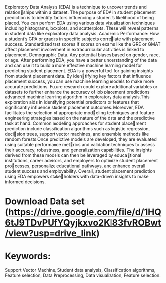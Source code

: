 Exploratory Data Analysis (EDA) is a technique to uncover trends and relationships within a dataset. The purpose of EDA in student placement prediction is to
identify factors influencing a student’s likelihood of being placed. You can perform
EDA using various data visualization techniques including histograms, boxplots, and
scatterplots. These will reveal patterns in student data like exploratory data analysis.
Academic Performance: How a student’s GPA or grades in specific subjects correlate with placement success. Standardized test scores If scores on exams like the
GRE or GMAT affect placement involvement in extracurricular activities is linked to
placement. Demographic Data. Any potential biases based on gender, race, or age.
After performing EDA, you have a better understanding of the data and can use it
to build a more effective machine learning model for predicting student placement.
EDA is a powerful tool for gaining insights from student placement data. By identifying key factors that influence placement success, you can use machine learning
models to make more accurate predictions. Future research could explore additional
variables or datasets to further enhance the accuracy of job placement predictions
advanced machine learning algorithm in exploratory data analysis.This exploration
aids in identifying potential predictors or features that significantly influence student
placement outcomes. Moreover, EDA facilitates the selection of appropriate modeling techniques and feature engineering strategies based on the nature of the data
and the predictive task at hand. Common modeling approaches for student placement prediction include classification algorithms such as logistic regression, decision trees, support vector machines, and ensemble methods like random forests.Once
predictive models are developed, they are evaluated using suitable performance metrics and validation techniques to assess their accuracy, robustness, and generalization
capabilities. The insights derived from these models can then be leveraged by educational institutions, career advisors, and employers to optimize student placement processes, personalize educational pathways, and enhance overall student success and
employability. Overall, student placement prediction using EDA empowers stakeholders with data-driven insights to make informed decisions.



# Download Data set (https://drive.google.com/file/d/1HQ6tJ9TDvPUfYQyjkxvo2KI83fvROBwt/view?usp=drive_link)

# Keywords:
Support Vector Machine, Student data analysis, Classification algorithms, Feature
selection, Data Preprocessing, Data visualization, Feature selection.
